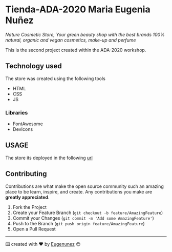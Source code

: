 # Tienda-ADA-2020 Maria Eugenia Nuñez

_Nature Cosmetic Store, Your green beauty shop with the best brands 100% natural, organic and vegan cosmetics, make-up and perfume_

This is the second project created within the ADA-2020 workshop.

## Technology used
The store was created using the following tools

- HTML
- CSS 
- JS

### Libraries
  - FontAwesome
  - DevIcons

## USAGE
The store its deployed in the following [url](https://eugenunez.github.io/Tienda-ADA-2020/)

## Contributing

Contributions are what make the open source community such an amazing place to be learn, inspire, and create. Any contributions you make are **greatly appreciated**.

1. Fork the Project
2. Create your Feature Branch (`git checkout -b feature/AmazingFeature`)
3. Commit your Changes (`git commit -m 'Add some AmazingFeature'`)
4. Push to the Branch (`git push origin feature/AmazingFeature`)
5. Open a Pull Request

---
⌨️ created with ❤️ by [Eugenunez](https://github.com/eugenunez/) 😊
